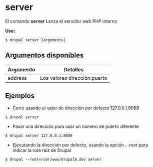 # server
El comando **server** Lanza el servidor web PHP interno

**Uso:**
```
$ drupal server [arguments] 
```

## Argumentos disponibles
Argumento | Detalles
---------|-------------
address | Los valores dirección:puerto

## Ejemplos
* Corre usando el valor de dirección por defecto 127.0.0.1.8088
```
$ drupal server
```
* Pasar una dirección para usar un número de puerto diferente
```
$ drupal server 127.0.0.1:8089
```
* Ejecutando la dirección por defecto, usando la opción --root para indicar la ruta raíz de Drupal
```
$ drupal --root=/var/www/drupal8.dev server
```
